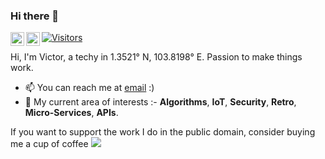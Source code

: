 ### Hi there 👋

<!--
**vtancs/vtancs** is a ✨ _special_ ✨ repository because its `README.md` (this file) appears on your GitHub profile.

Here are some ideas to get you started:

- 🔭 I’m currently working on ...
- 🌱 I’m currently learning ...
- 👯 I’m looking to collaborate on ...
- 🤔 I’m looking for help with ...
- 💬 Ask me about ...
- 📫 How to reach me: ...
- 😄 Pronouns: ...
- ⚡ Fun fact: ...
-->

<a href="https://www.instagram.com/vtancs/">
  <img align="left" alt="Victor's Instagram" width="22px" src="https://raw.githubusercontent.com/hussainweb/hussainweb/main/icons/instagram.png" />
</a>
<a href="https://www.linkedin.com/in/victortan/">
  <img align="left" alt="Victor's LinkedIN" width="22px" src="https://raw.githubusercontent.com/peterthehan/peterthehan/master/assets/linkedin.svg" />
</a>

[![Visitors](https://api.visitorbadge.io/api/visitors?path=https%3A%2F%2Fgithub.com%2Fvtancs&labelColor=%23ff8a65&countColor=%23263759)](https://visitorbadge.io/status?path=https%3A%2F%2Fgithub.com%2Fvtancs)
<br />

Hi, I'm Victor, a techy in 1.3521° N, 103.8198° E. Passion to make things work.

- 📫 You can reach me at [email](mailto:vtancs@gmail.com) :)
- 💬 My current area of interests :- **Algorithms**, **IoT**, **Security**, **Retro**, **Micro-Services**, **APIs**.

If you want to support the work I do in the public domain, consider buying me a cup of coffee
<a href="https://www.buymeacoffee.com/vtancs">
  <img src="https://img.shields.io/badge/Buy%20me%20a%20-coffee-ff5f5f?style=flat-square&logo=buy-me-a-coffee">
</a>
